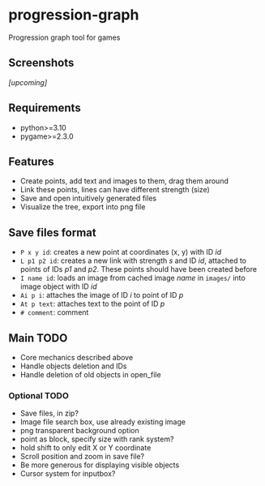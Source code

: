 # progression-graph
Progression graph tool for games

## Screenshots
*[upcoming]*

## Requirements
- python>=3.10
- pygame>=2.3.0

## Features
- Create points, add text and images to them, drag them around
- Link these points, lines can have different strength (size)
- Save and open intuitively generated files
- Visualize the tree, export into png file

## Save files format
- `P x y id`: creates a new point at coordinates (x, y) with ID *id*
- `L p1 p2 id`: creates a new link with strength *s* and ID *id*, attached to points of IDs *p1* and *p2*. These points should have been created before
- `I name id`: loads an image from cached image *name* in `images/` into image object with ID *id*
- `Ai p i`: attaches the image of ID *i* to point of ID *p*
- `At p text`: attaches text to the point of ID *p*
- `# comment`: comment

## Main TODO
- Core mechanics described above
- Handle objects deletion and IDs
- Handle deletion of old objects in open_file

### Optional TODO
- Save files, in zip?
- Image file search box, use already existing image
- png transparent background option
- point as block, specify size with rank system?
- hold shift to only edit X or Y coordinate
- Scroll position and zoom in save file?
- Be more generous for displaying visible objects
- Cursor system for inputbox?
